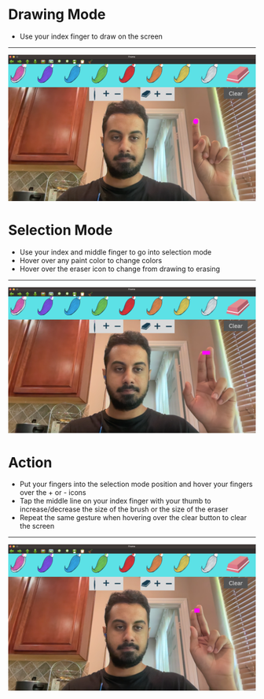 # Drawing Mode
* Use your index finger to draw on the screen
---
![Drawing Mode Image](https://github.com/wghauri/Virtual-Painter/blob/main/Instruction%20Images/Drawing_Mode.png)

# Selection Mode
* Use your index and middle finger to go into selection mode
* Hover over any paint color to change colors
* Hover over the eraser icon to change from drawing to erasing
---
![Selection Mode Image](https://github.com/wghauri/Virtual-Painter/blob/main/Instruction%20Images/Selection_Mode.png)

# Action
* Put your fingers into the selection mode position and hover your fingers over the + or - icons
* Tap the middle line on your index finger with your thumb to increase/decrease the size of the brush or the size of the eraser
* Repeat the same gesture when hovering over the clear button to clear the screen
---
![Action Image](https://github.com/wghauri/Virtual-Painter/blob/main/Instruction%20Images/Action.png)

